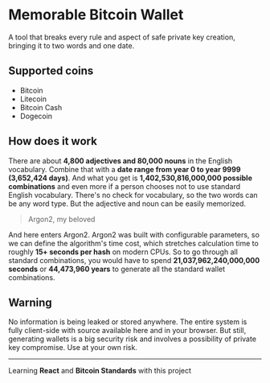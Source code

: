 # Memorable Bitcoin Wallet
A tool that breaks every rule and aspect of safe private key creation, bringing it to two words and one date.



## Supported coins
- Bitcoin
- Litecoin
- Bitcoin Cash
- Dogecoin



## How does it work
There are about **4,800 adjectives and 80,000 nouns** in the English vocabulary. Combine that with a **date range from year 0 to year 9999 (3,652,424 days)**. And what you get is **1,402,530,816,000,000 possible combinations** and even more if a person chooses not to use standard English vocabulary.
There's no check for vocabulary, so the two words can be any word type. But the adjective and noun can be easily memorized. 

> Argon2, my beloved

And here enters Argon2. Argon2 was built with configurable parameters, so we can define the algorithm's time cost, which stretches calculation time to roughly **15+ seconds per hash** on modern CPUs. So to go through all standard combinations, you would have to spend **21,037,962,240,000,000 seconds** or **44,473,960 years** to generate all the standard wallet combinations.

## Warning

No information is being leaked or stored anywhere. The entire system is fully client-side with source available here and in your browser. But still, generating wallets is a big security risk and involves a possibility of private key compromise. Use at your own risk.

---

Learning **React** and **Bitcoin Standards** with this project

